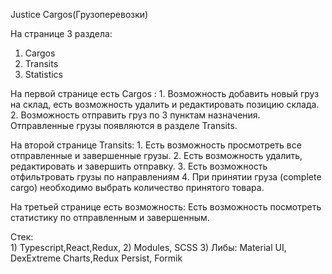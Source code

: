 Justice Cargos(Грузоперевозки)

На странице 3 раздела: 
1. Cargos 
2. Transits
3. Statistics
   
На первой странице есть Cargos :
    1. Возможность добавить новый груз на склад, есть возможность удалить и редактировать позицию склада.
    2. Возможность отправить груз по 3 пунктам назначения. Отправленные грузы появляются в разделе Transits. 

На второй странице Transits: 
    1. Есть возможность просмотреть все отправленные и завершенные грузы.
    2. Есть возможность удалить, редактировать и завершить отправку.
    3. Есть возможность отфильтровать грузы по направлениям
    4. При принятии груза (complete cargo) необходимо выбрать количество принятого товара.

На третьей странице есть возможность:
    Есть возможность посмотреть статистику по отправленным и завершенным.

Стек:   
    1) Typescript,React,Redux, 
    2) Modules, SCSS
    3) Либы: Material UI, DexExtreme Charts,Redux Persist, Formik
